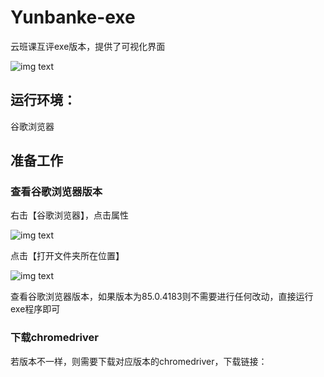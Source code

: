 # Yunbanke-exe
云班课互评exe版本，提供了可视化界面

![img text](https://www.iamzlt.com/wp-content/uploads/2020/12/01.png)

## 运行环境：

谷歌浏览器

## 准备工作

### 查看谷歌浏览器版本

右击【谷歌浏览器】，点击属性

![img text](https://www.iamzlt.com/wp-content/uploads/2020/12/02.png)

点击【打开文件夹所在位置】

![img text](https://www.iamzlt.com/wp-content/uploads/2020/12/03.png)

查看谷歌浏览器版本，如果版本为85.0.4183则不需要进行任何改动，直接运行exe程序即可

### 下载chromedriver

若版本不一样，则需要下载对应版本的chromedriver，下载链接：



